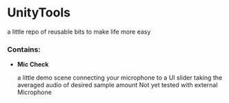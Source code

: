 # UnityTools
a little repo of reusable bits to make life more easy 

### Contains: 


 - **Mic Check** 

    a little demo scene connecting your microphone to a UI slider taking the averaged audio of desired sample amount 
    Not yet tested with external Microphone 
